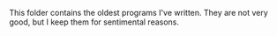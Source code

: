 This folder contains the oldest programs I've written. They are not very good, but I keep them for sentimental reasons.
```